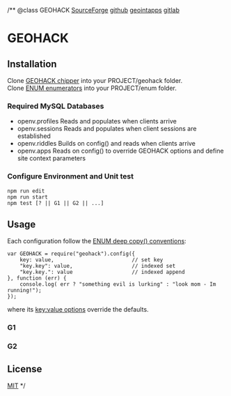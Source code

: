 /**
@class GEOHACK
	[SourceForge](https://sourceforge.net) 
	[github](https://github.com/acmesds/geohack.git) 
	[geointapps](https://git.geointapps.org/acmesds/geohack)
	[gitlab](https://gitlab.weat.nga.ic.gov/acmesds/geohack.git)
	
# GEOHACK

## Installation

Clone [GEOHACK chipper](https://github.com/acmesds/geohack) into your PROJECT/geohack folder.  
Clone [ENUM enumerators](https://github.com/acmesds/enum) into your PROJECT/enum folder.  

### Required MySQL Databases

* openv.profiles Reads and populates when clients arrive  
* openv.sessions Reads and populates when client sessions are established  
* openv.riddles Builds on config() and reads when clients arrive  
* openv.apps Reads on config() to override GEOHACK options and define site context parameters

### Configure Environment and Unit test

	npm run edit
	npm run start
	npm test [? || G1 || G2 || ...]
	
## Usage

Each configuration follow the 
[ENUM deep copy() conventions](https://github.com/acmesds/enum):

	var GEOHACK = require("geohack").config({
		key: value, 						// set key
		"key.key": value, 					// indexed set
		"key.key.": value					// indexed append
	}, function (err) {
		console.log( err ? "something evil is lurking" : "look mom - Im running!");
	});

where its [key:value options](/shares/prm/debe/index.html) override the defaults.

### G1
### G2


## License

[MIT](LICENSE)
*/